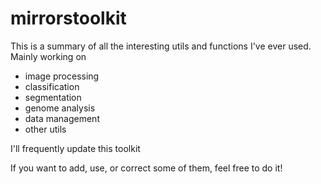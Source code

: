 # mirrorstoolkit

This is a summary of all the interesting utils and functions I've ever used. Mainly working on 
- image processing 
- classification 
- segmentation 
- genome analysis
- data management
- other utils

I'll frequently update this toolkit

If you want to add, use, or correct some of them, feel free to do it!
